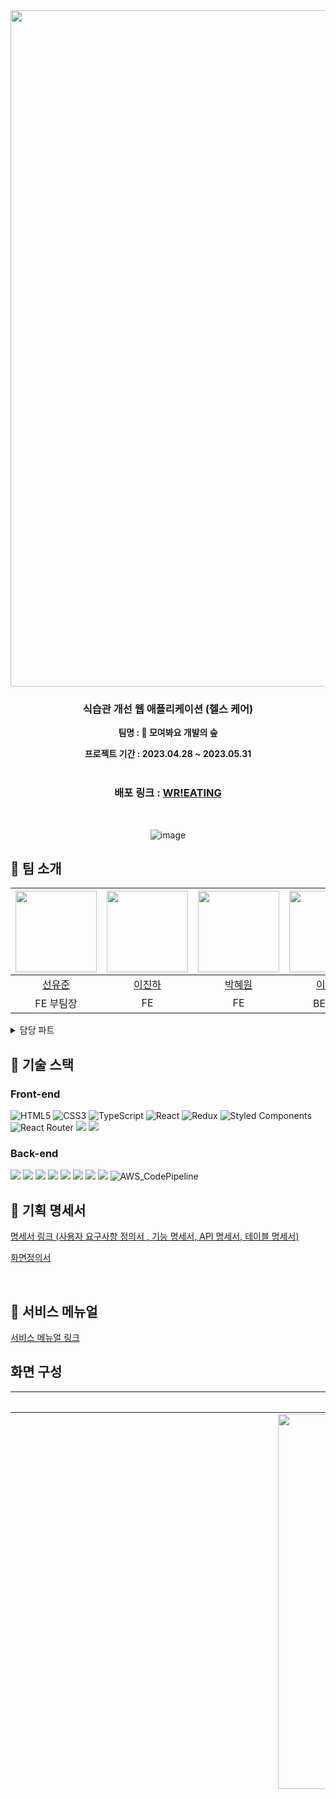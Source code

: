 <div align="center">

<img width="1082" alt="main" src="https://github.com/codestates-seb/seb43_main_004/assets/120611048/8715771d-ef0e-4aba-8fb2-bf025cc1284c">

### 식습관 개선 웹 애플리케이션 (헬스 케어)
  
**팀명 : 🌳 모여봐요 개발의 숲**
  
**프로젝트 기간 : 2023.04.28 ~ 2023.05.31**   
<br />

  ### 배포 링크 : <a href="http://fe-004-s3-bucket.s3-website.ap-northeast-2.amazonaws.com" target="_blank">WR!EATING</a>
<br />
  
  ![image](https://github.com/codestates-seb/seb43_main_004/assets/120611048/67e5e99c-f8f2-4921-b4c2-49da9c79801c)
  </div>
  
## 👥 팀 소개
  |<img src="https://github.com/codestates-seb/seb43_main_004/assets/120611048/c194e140-fb6b-4bec-8b60-5b8398258e86" width="130px" />|<img src="https://github.com/codestates-seb/seb43_main_004/assets/120611048/7a00c040-21d8-47d7-98fa-4efe958eb9df" width="130px" />|<img src="https://github.com/codestates-seb/seb43_main_004/assets/120611048/775978f1-50ce-4372-be50-e3a2a254f175" width="130px" />|<img src="https://github.com/codestates-seb/seb43_main_004/assets/120611048/fd4b071f-c773-4a17-b27f-ec9656290fa5" width="130px" />|<img src="https://github.com/codestates-seb/seb43_main_004/assets/120611048/1c7f47bc-6dba-4d67-b189-5ac3148256fd" width="130px" />|<img src="https://github.com/codestates-seb/seb43_main_004/assets/120611048/7d9b4c3c-61a8-4840-9203-02f60201a4f6" width="130px" />|
|:---:|:---:|:---:|:---:|:---:|:---:|
|[선유준](https://github.com/YujunSun0)|[이진하](https://github.com/idx123)|[박혜원](https://github.com/moondrop0816)|[이용석](https://github.com/021Skyfall)|[김석현](https://github.com/kimtjrgus)|[임채영](https://github.com/CHEYOUNG-LIM)|
|FE 부팀장|FE|FE|BE 팀장|BE|BE|

<details>
  <summary>담당 파트</summary>
  <div markdown="1">
    
<br />

  **선유준**
  - 일기 전체 / 상세조회, 영양성분 아카이브, Pagination 컴포넌트, S3 + CloudFront 배포
    
  **이진하**
  - 회원가입, 로그인, 마이페이지, 에러페이지 분기
    
  **박혜원**
  - 일기 작성 / 수정, 레시피 아카이브, 랜딩페이지
    
  **이용석**
  - 일기, 아카이브, 검색, 통계, AWS 배포, DB 데이터 관리, 추천
    
  **김석현**
  - 회원 관리, 회원 이메일 인증, JWT, 추천
    
  **임채영**
  - 회원 이메일 인증, 일기, 통계, 추천

</div>
</details>

## 🔧 기술 스택

### Front-end
 ![HTML5](https://img.shields.io/badge/html5-%23E34F26.svg?style=for-the-badge&logo=html5&logoColor=white)
  ![CSS3](https://img.shields.io/badge/css3-%231572B6.svg?style=for-the-badge&logo=css3&logoColor=white)
  ![TypeScript](https://img.shields.io/badge/typescript-%23007ACC.svg?style=for-the-badge&logo=typescript&logoColor=white)
  ![React](https://img.shields.io/badge/react-%2320232a.svg?style=for-the-badge&logo=react&logoColor=%2361DAFB)
  ![Redux](https://img.shields.io/badge/redux-%23593d88.svg?style=for-the-badge&logo=redux&logoColor=white)
  ![Styled Components](https://img.shields.io/badge/styled--components-DB7093?style=for-the-badge&logo=styled-components&logoColor=white)
  ![React Router](https://img.shields.io/badge/React_Router-CA4245?style=for-the-badge&logo=react-router&logoColor=white)
  <img src="https://img.shields.io/badge/axios-5A29E4?style=for-the-badge&logo=axios&logoColor=white">
  <img src="https://img.shields.io/badge/amazon s3-569A31?style=for-the-badge&logo=amazon s3&logoColor=white">


   
   ### Back-end
   <img src="https://img.shields.io/badge/java-1E8CBE?style=for-the-badge&logo=java&logoColor=white"> <img src="https://img.shields.io/badge/intellijidea-000000?style=for-the-badge&logo=intellijidea&logoColor=white">
    <img src="https://img.shields.io/badge/spring boot-6DB33F?style=for-the-badge&logo=spring boot&logoColor=white">
    <img src="https://img.shields.io/badge/spring security-6DB33F?style=for-the-badge&logo=spring security&logoColor=white">
    <img src="https://img.shields.io/badge/mySQL-4479A1?style=for-the-badge&logo=mySQL&logoColor=white">
    <img src="https://img.shields.io/badge/JWT-d63aff?style=for-the-badge&logo=JWT&logoColor=white">
    <img src="https://img.shields.io/badge/Amazon EC2-FF9900?style=for-the-badge&logo=Amazon EC2&logoColor=white">
    <img src="https://img.shields.io/badge/amazonrds-527FFF?style=for-the-badge&logo=amazonrds&logoColor=white">
    ![AWS_CodePipeline](https://img.shields.io/badge/AWS%20CodePipeline-006400?style=for-the-badge&logo=amazonaws&logoColor=white)
    
  ## 📒 기획 명세서
<a href="https://docs.google.com/spreadsheets/d/1r1z-flmsb0mMFvObuiKCDWMLEmTVEcC0ZOskWY64zR4/edit#gid=0" target="_blank">명세서 링크 (사용자 요구사항 정의서 , 기능 명세서, API 명세서, 테이블 명세서)</a>  

<a href="https://www.figma.com/file/9FtFxhpgFSt9Pq3IELT2Xw/main-project?type=design&node-id=224%3A4633&t=Smg1CZ3CQTPGwjXk-1" target="_blank">화면정의서</a> 

<br />
  
  ## 📗 서비스 메뉴얼
 
  <a href="https://file.notion.so/f/s/87764714-b11a-45da-822f-ab4a82da5744/SEB_43_Main_04_team_menual.pdf?id=8131f9d7-34ca-4d6c-8958-5e33057a9b43&table=block&spaceId=82d63a72-8254-4cde-bf1e-b2597b7c099c&expirationTimestamp=1685525684937&signature=Qs8jAlQyYnmuA6cLMYeMy-js2ahK2qgMqGWRP3Q6vIk&downloadName=SEB_43_Main_04_team_menual.pdf" target="_blank">서비스 메뉴얼 링크</a> 
   
## 화면 구성
|메인페이지|로그인|
|:---:|:---:|
|<img src="https://github.com/codestates-seb/seb43_main_004/assets/120611048/ac69a6a9-65d8-48bb-94c4-59c06f8a2ec9" height="600px"/>|![회원가입 - 로그인](https://github.com/codestates-seb/seb43_main_004/assets/120611048/46904016-2c40-46b0-9d51-9477e672bd20)|
|회원가입|마이페이지|
|![회원가입](https://github.com/codestates-seb/seb43_main_004/assets/120611048/df7cba01-c46f-4319-a002-65e8a3b79255)|<img width="1440" alt="스크린샷 2023-05-30 오후 5 45 51" src="https://github.com/codestates-seb/seb43_main_004/assets/120611048/23f6b845-b35a-4e15-baa0-535a8eb9c531">|
|식단 일기|식단 일기 상세페이지|
|![일기 조회 전체페이지](https://github.com/codestates-seb/seb43_main_004/assets/120611048/d873f5fb-7a53-433a-b63d-e0da98b1f970)|![일기 상세조회](https://github.com/codestates-seb/seb43_main_004/assets/120611048/b283f95e-1d04-41cc-b153-4ad83c5a5124)|
|식단 등록 / 수정|영양성분 아카이브|
|![수정 - 데이터 입력됨](https://github.com/codestates-seb/seb43_main_004/assets/120611048/fd4fb295-6aa8-4fd8-958f-401dc801e636)|<img width="1440" alt="스크린샷 2023-05-30 오후 5 56 18" src="https://github.com/codestates-seb/seb43_main_004/assets/120611048/498ab7e9-c631-4c1c-9b87-feab818d29eb">|
|레시피 아카이브|
|<img width="1440" alt="스크린샷 2023-05-30 오후 5 58 14" src="https://github.com/codestates-seb/seb43_main_004/assets/120611048/ef162f82-8161-4fc1-b79f-b47de291feb2">|
<br>
<br>
  
   
 ##  ERD(Entity Relationship Diagram) 
![ERD](https://github.com/codestates-seb/seb43_main_004/assets/120611048/9eba74d5-3549-4af8-b712-4ddcf49a5279)

<img width="579" alt="스크린샷 2023-05-30 오후 6 08 01" src="https://github.com/codestates-seb/seb43_main_004/assets/120611048/b03c74e9-d199-4d34-ad96-b82fb37d2698">

